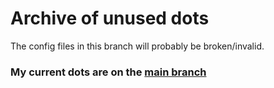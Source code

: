 # Archive of unused dots
The config files in this branch will probably be broken/invalid.

### My current dots are on the [main branch](https://github.com/FromWau/dotfiles/tree/main)
